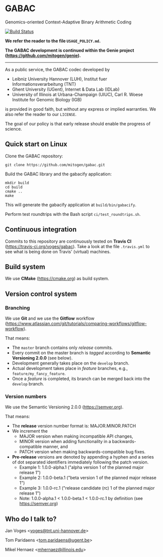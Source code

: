 # GABAC

Genomics-oriented Context-Adaptive Binary Arithmetic Coding

[![Build Status](https://travis-ci.org/mitogen/gabac.svg?branch=master)](https://travis-ci.org/mitogen/gabac)

**We refer the reader to the file ``USAGE_POLICY.md``.**

**The GABAC development is continued within the Genie project (https://github.com/mitogen/genie).**

---

As a public service, the GABAC codec developed by

* Leibniz University Hannover (LUH), Institut fuer Informationsverarbeitung (TNT)
* Ghent University (UGent), Internet & Data Lab (IDLab)
* University of Illinois at Urbana-Champaign (UIUC), Carl R. Woese Institute for Genomic Biology (IGB)

is provided in good faith, but without any express or implied warranties.
We also refer the reader to our ``LICENSE``.

The goal of our policy is that early release should enable the progress of science.

## Quick start on Linux

Clone the GABAC repository:

    git clone https://github.com/mitogen/gabac.git

Build the GABAC library and the gabacify application:

    mkdir build
    cd build
    cmake ..
    make

This will generate the gabacify application at ``build/bin/gabacify``.

Perform test roundtrips with the Bash script ``ci/test_roundtrips.sh``.

## Continuous integration

Commits to this repository are continuously tested on **Travis CI** (https://travis-ci.org/voges/gabac). Take a look at the file ``.travis.yml`` to see what is being done on Travis' (virtual) machines.

## Build system

We use **CMake** (https://cmake.org) as build system.

## Version control system

### Branching

We use **Git** and we use the **Gitflow** workflow (https://www.atlassian.com/git/tutorials/comparing-workflows/gitflow-workflow).

That means:

* The ``master`` branch contains only *release* commits.
* Every commit on the master branch is *tagged* according to **Semantic Versioning 2.0.0** (see below).
* Development generally takes place on the ``develop`` branch.
* Actual development takes place in *feature* branches, e.g., ``feature/my_fancy_feature``.
* Once a *feature* is completed, its branch can be merged back into the ``develop`` branch.

### Version numbers

We use the Semantic Versioning 2.0.0 (https://semver.org).

That means:

* The **release** version number format is: MAJOR.MINOR.PATCH
* We increment the
  * MAJOR version when making incompatible API changes,
  * MINOR version when adding functionality in a backwards-compatible manner, and
  * PATCH version when making backwards-compatible bug fixes.
* **Pre-release** versions are denoted by appending a hyphen and a series of dot separated identifiers immediately following the patch version.
  * Example 1: 1.0.0-alpha.1 ("alpha version 1 of the planned major release 1")
  * Example 2: 1.0.0-beta.1 ("beta version 1 of the planned major release 1")
  * Example 3: 1.0.0-rc.1 ("release candidate (rc) 1 of the planned major release 1")
  * Note: 1.0.0-alpha.1 < 1.0.0-beta.1 < 1.0.0-rc.1 by definition (see https://semver.org)

## Who do I talk to?

Jan Voges <[voges@tnt.uni-hannover.de](mailto:voges@tnt.uni-hannover.de)>

Tom Paridaens <[tom.paridaens@ugent.be](mailto:tom.paridaens@ugent.be)>

Mikel Hernaez <[mhernaez@illinois.edu](mhernaez@illinois.edu)>
